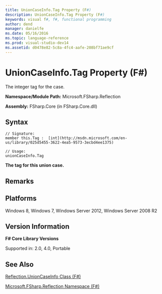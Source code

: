 ```yaml
---
title: UnionCaseInfo.Tag Property (F#)
description: UnionCaseInfo.Tag Property (F#)
keywords: visual f#, f#, functional programming
author: dend
manager: danielfe
ms.date: 05/16/2016
ms.topic: language-reference
ms.prod: visual-studio-dev14
ms.assetid: d0478e82-5c8a-4fc4-aafe-208bf71ae9cf 
---
```


# UnionCaseInfo.Tag Property (F#)

The integer tag for the case.

**Namespace/Module Path:** Microsoft.FSharp.Reflection

**Assembly:** FSharp.Core (in FSharp.Core.dll)


## Syntax

```
// Signature:
member this.Tag :  [int](http://msdn.microsoft.com/en-us/library/025d5455-3622-4ea5-9573-3ecbd4ee1375)

// Usage:
unionCaseInfo.Tag
```

<b>The tag for this union case.</b>
## Remarks

## Platforms
Windows 8, Windows 7, Windows Server 2012, Windows Server 2008 R2


## Version Information
**F# Core Library Versions**

Supported in: 2.0, 4.0, Portable




## See Also
[Reflection.UnionCaseInfo Class &#40;F&#35;&#41;](Reflection.UnionCaseInfo-Class-%5BFSharp%5D.md)

[Microsoft.FSharp.Reflection Namespace &#40;F&#35;&#41;](Microsoft.FSharp.Reflection-Namespace-%5BFSharp%5D.md)

